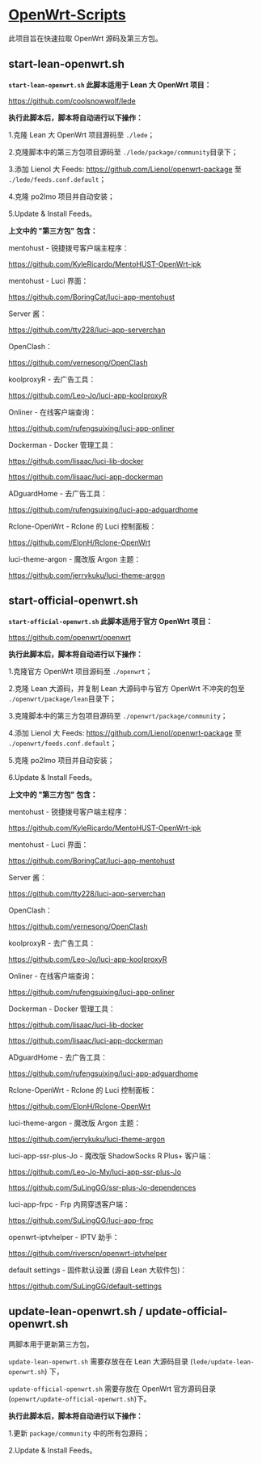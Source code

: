 # **[OpenWrt-Scripts](https://github.com/SuLingGG/openwrt-scripts)**

此项目旨在快速拉取 OpenWrt 源码及第三方包。

## start-lean-openwrt.sh

**`start-lean-openwrt.sh` 此脚本适用于 Lean 大 OpenWrt 项目：**

<https://github.com/coolsnowwolf/lede>

**执行此脚本后，脚本将自动进行以下操作：**

1.克隆 Lean 大 OpenWrt 项目源码至 `./lede`；

2.克隆脚本中的第三方包项目源码至 `./lede/package/community`目录下；

3.添加 Lienol 大 Feeds: <https://github.com/Lienol/openwrt-package> 至 `./lede/feeds.conf.default`；

4.克隆 po2lmo 项目并自动安装；

5.Update & Install Feeds。

**上文中的 "第三方包" 包含：**

mentohust - 锐捷拨号客户端主程序：

https://github.com/KyleRicardo/MentoHUST-OpenWrt-ipk

mentohust - Luci 界面：

https://github.com/BoringCat/luci-app-mentohust

Server 酱：

https://github.com/tty228/luci-app-serverchan

OpenClash：

https://github.com/vernesong/OpenClash

koolproxyR - 去广告工具：

https://github.com/Leo-Jo/luci-app-koolproxyR

Onliner - 在线客户端查询：

https://github.com/rufengsuixing/luci-app-onliner

Dockerman - Docker 管理工具：

https://github.com/lisaac/luci-lib-docker

https://github.com/lisaac/luci-app-dockerman

ADguardHome - 去广告工具：

https://github.com/rufengsuixing/luci-app-adguardhome

Rclone-OpenWrt - Rclone 的 Luci 控制面板：

https://github.com/ElonH/Rclone-OpenWrt

luci-theme-argon - 魔改版 Argon 主题：

https://github.com/jerrykuku/luci-theme-argon

## start-official-openwrt.sh

**`start-official-openwrt.sh` 此脚本适用于官方 OpenWrt 项目：**

<https://github.com/openwrt/openwrt>

**执行此脚本后，脚本将自动进行以下操作：**

1.克隆官方 OpenWrt 项目源码至 `./openwrt`；

2.克隆 Lean 大源码，并复制 Lean 大源码中与官方 OpenWrt 不冲突的包至 `./openwrt/package/lean`目录下；

3.克隆脚本中的第三方包项目源码至 `./openwrt/package/community`；

4.添加 Lienol 大 Feeds: <https://github.com/Lienol/openwrt-package> 至 `./openwrt/feeds.conf.default`；

5.克隆 po2lmo 项目并自动安装；

6.Update & Install Feeds。

**上文中的 "第三方包" 包含：**

mentohust - 锐捷拨号客户端主程序：

https://github.com/KyleRicardo/MentoHUST-OpenWrt-ipk

mentohust - Luci 界面：

https://github.com/BoringCat/luci-app-mentohust

Server 酱：

https://github.com/tty228/luci-app-serverchan

OpenClash：

https://github.com/vernesong/OpenClash

koolproxyR - 去广告工具：

https://github.com/Leo-Jo/luci-app-koolproxyR

Onliner - 在线客户端查询：

https://github.com/rufengsuixing/luci-app-onliner

Dockerman - Docker 管理工具：

https://github.com/lisaac/luci-lib-docker

https://github.com/lisaac/luci-app-dockerman

ADguardHome - 去广告工具：

https://github.com/rufengsuixing/luci-app-adguardhome

Rclone-OpenWrt - Rclone 的 Luci 控制面板：

https://github.com/ElonH/Rclone-OpenWrt

luci-theme-argon - 魔改版 Argon 主题：

https://github.com/jerrykuku/luci-theme-argon

luci-app-ssr-plus-Jo - 魔改版 ShadowSocks R Plus+ 客户端：

https://github.com/Leo-Jo-My/luci-app-ssr-plus-Jo

https://github.com/SuLingGG/ssr-plus-Jo-dependences

luci-app-frpc - Frp 内网穿透客户端：

https://github.com/SuLingGG/luci-app-frpc

openwrt-iptvhelper - IPTV 助手：

https://github.com/riverscn/openwrt-iptvhelper

default settings - 固件默认设置 (源自 Lean 大软件包)：

https://github.com/SuLingGG/default-settings

## update-lean-openwrt.sh / update-official-openwrt.sh

两脚本用于更新第三方包，

`update-lean-openwrt.sh` 需要存放在在 Lean 大源码目录 (`lede/update-lean-openwrt.sh`) 下，

`update-official-openwrt.sh` 需要存放在 OpenWrt 官方源码目录 (`openwrt/update-official-openwrt.sh`)下。

**执行此脚本后，脚本将自动进行以下操作：**

1.更新 `package/community` 中的所有包源码；

2.Update & Install Feeds。







